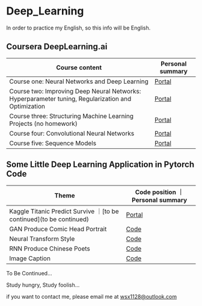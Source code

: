 # Deep_Learning

In order to practice my English, so this info will be English.

## Coursera DeepLearning.ai

Course content| Personal summary
|-|-|
Course one: Neural Networks and Deep Learning | [Portal](http://wsx1128.cn/2020/03/10/逻辑回归-深度学习网络雏型/)
Course two: Improving Deep Neural Networks: Hyperparameter tuning, Regularization and Optimization | [Portal](http://wsx1128.cn/2020/03/11/改善深层神经网络/)
Course three: Structuring Machine Learning Projects (no homework) | [Portal](http://wsx1128.cn/2020/03/06/Deep-learning-of-Structuring-Machine-Learning-Projects/)
Course four: Convolutional Neural Networks | [Portal](http://wsx1128.cn/2020/03/12/卷积神经网络/)
Course five: Sequence Models | [Portal](http://wsx1128.cn/2020/03/15/基于RNN的序列模型总结/)


## Some Little Deep Learning Application in Pytorch Code

Theme | Code position ｜ Personal summary
|-|-|
Kaggle Titanic Predict Survive ｜[to be continued](to be continued) | [Portal](http://wsx1128.cn/2020/03/11/Kaggle-Titanic-生存预测/)
GAN Produce Comic Head Portrait | [Code](https://github.com/CrazyFnOption/Deep_Learning/tree/master/Practice/GAN-little-net) | [Portal](http://wsx1128.cn/2020/03/14/GAN对抗网络生成动漫图像-基于pytorch框架的小应用/)
Neural Transform Style | [Code](https://github.com/CrazyFnOption/Deep_Learning/tree/master/Practice/Neural-Transform-Style) | [Portal](http://wsx1128.cn/2020/03/14/风格迁移-基于pytorch框架的图片生成模型/)
RNN Produce Chinese Poets | [Code](https://github.com/CrazyFnOption/Deep_Learning/tree/master/Practice/RNN_Poets) | [Portal](http://wsx1128.cn/2020/03/15/RNN生成唐诗宋词-基于深度学习框架pytorch/)
Image Caption | [Code](https://github.com/CrazyFnOption/Deep_Learning/tree/master/Practice/Image_Caption) | [Portal](http://wsx1128.cn/2020/03/15/Image-Caption-基于pytorch深度学习框架的图像描述/)

To Be Continued...

Study hungry, Study foolish...

if you want to contact me, please email me at wsx1128@outlook.com
